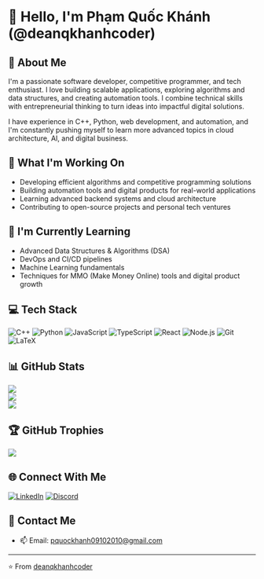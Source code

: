 # 👋 Hello, I'm Phạm Quốc Khánh (@deanqkhanhcoder)

## 💫 About Me
I'm a passionate software developer, competitive programmer, and tech enthusiast. I love building scalable applications, exploring algorithms and data structures, and creating automation tools. I combine technical skills with entrepreneurial thinking to turn ideas into impactful digital solutions.  

I have experience in C++, Python, web development, and automation, and I'm constantly pushing myself to learn more advanced topics in cloud architecture, AI, and digital business.

## 🔭 What I'm Working On
- Developing efficient algorithms and competitive programming solutions
- Building automation tools and digital products for real-world applications
- Learning advanced backend systems and cloud architecture
- Contributing to open-source projects and personal tech ventures

## 🌱 I'm Currently Learning
- Advanced Data Structures & Algorithms (DSA)
- DevOps and CI/CD pipelines
- Machine Learning fundamentals
- Techniques for MMO (Make Money Online) tools and digital product growth

## 💻 Tech Stack
![C++](https://img.shields.io/badge/c++-%2300599C.svg?style=for-the-badge&logo=c%2B%2B&logoColor=white)
![Python](https://img.shields.io/badge/python-%2314354C.svg?style=for-the-badge&logo=python&logoColor=white)
![JavaScript](https://img.shields.io/badge/javascript-%23323330.svg?style=for-the-badge&logo=javascript&logoColor=%23F7DF1E)
![TypeScript](https://img.shields.io/badge/typescript-%23007ACC.svg?style=for-the-badge&logo=typescript&logoColor=white)
![React](https://img.shields.io/badge/react-%2320232a.svg?style=for-the-badge&logo=react&logoColor=%2361DAFB)
![Node.js](https://img.shields.io/badge/node.js-%2343853D.svg?style=for-the-badge&logo=node.js&logoColor=white)
![Git](https://img.shields.io/badge/git-%23F05033.svg?style=for-the-badge&logo=git&logoColor=white)
![LaTeX](https://img.shields.io/badge/LaTeX-%23008080.svg?style=for-the-badge&logo=latex&logoColor=white)

## 📊 GitHub Stats
![](https://github-readme-stats.vercel.app/api?username=deanqkhanhcoder&theme=dark&hide_border=false&include_all_commits=true&count_private=true)<br/>
![](https://github-readme-streak-stats.herokuapp.com/?user=deanqkhanhcoder&theme=dark&hide_border=false)<br/>
![](https://github-readme-stats.vercel.app/api/top-langs/?username=deanqkhanhcoder&theme=dark&hide_border=false&include_all_commits=true&count_private=true&layout=compact)

## 🏆 GitHub Trophies
![](https://github-profile-trophy.vercel.app/?username=deanqkhanhcoder&theme=radical&no-frame=false&no-bg=true&margin-w=4)

## 🌐 Connect With Me
[![LinkedIn](https://img.shields.io/badge/LinkedIn-%230077B5.svg?logo=linkedin&logoColor=white)](https://linkedin.com/in/deanqkhanhcoder)
[![Discord](https://img.shields.io/badge/Discord-%237289DA.svg?logo=discord&logoColor=white)](https://discord.com/users/tuitenpqk)

## 📧 Contact Me
- 📫 Email: pquockhanh09102010@gmail.com

---
⭐️ From [deanqkhanhcoder](https://github.com/deanqkhanhcoder)
